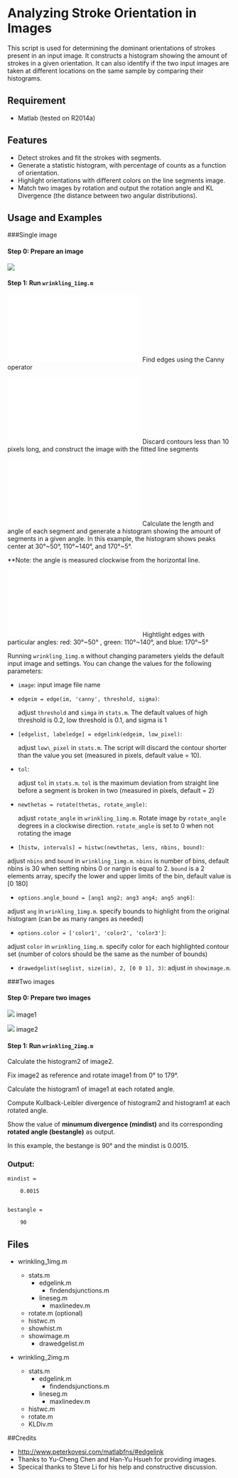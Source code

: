 # Analyzing Stroke Orientation in Images

This script is used for determining the dominant orientations of strokes present in an input image. It constructs a histogram showing the amount of strokes in a given orientation. It can also identify if the two input images are taken at different locations on the same sample by comparing their histograms. 

## Requirement

* Matlab (tested on R2014a)

## Features
* Detect strokes and fit the strokes with segments.
* Generate a statistic histogram, with percentage of counts as a function of orientation.
* Highlight orientations with different colors on the line segments image. 
* Match two images by rotation and output the rotation angle and KL Divergence (the distance between two angular distributions). 



## Usage and Examples
###Single image

#### Step 0: Prepare an image

![](/Users/chyayan/wrinkling/1.jpg)

#### Step 1: Run `wrinkling_1img.m`

![](/Users/chyayan/wrinkling/1-edge.pdf)
Find edges using the Canny operator

![](/Users/chyayan/wrinkling/1-drawedgelist.pdf)
Discard contours less than 10 pixels long, and construct the image with the fitted line segments

![](/Users/chyayan/wrinkling/1-histogram.pdf)
Calculate the length and angle of each segment and generate a histogram showing the amount of segments in a given angle. In this example, the histogram shows peaks center at 30°~50°, 110°~140°, and 170°~5°.

**Note: the angle is measured clockwise from the horizontal line. 

![](/Users/chyayan/wrinkling/1-highlight.pdf)
Hightlight edges with particular angles: red: 30°~50° , green: 110°~140°, and blue: 170°~5°


Running `wrinkling_1img.m` without changing parameters yields the default input image and settings. You can change the values for the following parameters:

* `image`: input image file name

* `edgeim = edge(im, 'canny', threshold, sigma)`: 

  adjust `threshold` and `simga` in `stats.m`. The default values of high threshold is 0.2, low threshold is 0.1, and sigma is 1

* `[edgelist, labeledge] = edgelink(edgeim, low_pixel)`: 

  adjust `low\_pixel` in `stats.m`. The script will discard the contour shorter than the value you set (measured in pixels, default value = 10). 
* `tol`: 
 
  adjust `tol` in `stats.m`. `tol` is the maximum deviation from straight line before a segment is broken in two (measured in pixels, default = 2)
  
* `newthetas = rotate(thetas, rotate_angle)`:

  adjust `rotate_angle` in `wrinkling_1img.m`.  Rotate image by `rotate_angle` degrees in a clockwise direction. `rotate_angle` is set to 0 when not rotating the image
  
* `[histw, intervals] = histwc(newthetas, lens, nbins, bound)`:
 
 adjust `nbins` and `bound` in `wrinkling_1img.m`. `nbins` is number of bins, default nbins is 30 when setting nbins 0 or nargin is equal to 2. `bound` is a 2 elements array, specify the lower and upper limits of the bin, default value is [0 180]
 
* `options.angle_bound = [ang1 ang2; ang3 ang4; ang5 ang6]`:
 
 adjust `ang` in `wrinkling_1img.m`. specify bounds to highlight from the original histogram (can be as many ranges as needed)
 
* `options.color = ['color1', 'color2', 'color3']`:
 
 adjust `color` in `wrinkling_1img.m`. specify color for each highlighted contour set (number of colors should be the same as the number of bounds)

* `drawedgelist(seglist, size(im), 2, [0 0 1], 3)`:
 adjust in `showimage.m`. 
 

###Two images

#### Step 0: Prepare two images
![](/Users/chyayan/wrinkling/img/Square.jpg)
image1

![](/Users/chyayan/wrinkling/img/Square90.jpg)
image2

#### Step 1: Run `wrinkling_2img.m`
Calculate the histogram2 of image2. 

Fix image2 as reference and rotate image1 from 0° to 179°.

Calculate the histogram1 of image1 at each rotated angle.

Compute Kullback-Leibler divergence of histogram2 and histogram1 at each rotated angle.

Show the value of **minumum divergence (mindist)** and its corresponding **rotated angle (bestangle)** as output.

In this example, the bestange is 90° and the mindist is 0.0015.

### Output:

```
mindist =

    0.0015


bestangle =

    90
```

## Files
- wrinkling_1img.m
     * stats.m
        * edgelink.m
            * findendsjunctions.m
        * lineseg.m
            * maxlinedev.m
     * rotate.m (optional)
     * histwc.m
     * showhist.m
     * showimage.m
        * drawedgelist.m
             
- wrinkling_2img.m
     * stats.m
        * edgelink.m
            * findendsjunctions.m
        * lineseg.m
            * maxlinedev.m
     * histwc.m
     * rotate.m
     * KLDiv.m
     
##Credits

* <http://www.peterkovesi.com/matlabfns/#edgelink>
* Thanks to Yu-Cheng Chen and Han-Yu Hsueh for providing images.
* Specical thanks to Steve Li for his help and constructive discussion.




